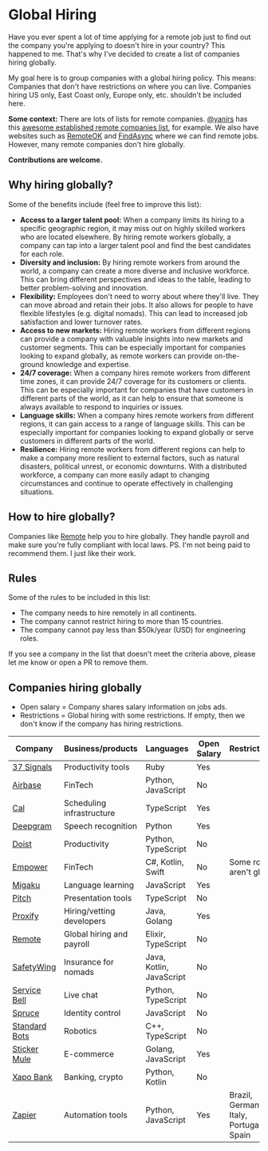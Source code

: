 # Global Hiring

Have you ever spent a lot of time applying for a remote job just to find out the company you're applying to doesn't hire in your country?
This happened to me. That's why I've decided to create a list of companies hiring globally.

My goal here is to group companies with a global hiring policy. This means: Companies that don't have restrictions on where you can live.
Companies hiring US only, East Coast only, Europe only, etc. shouldn't be included here.

**Some context:** There are lots of lists for remote companies. [@yanirs](https://github.com/yanirs) has this [awesome established remote companies list](https://github.com/yanirs/established-remote), for example. We also have websites such as [RemoteOK](https://remoteok.com/) and [FindAsync](https://www.findasync.com/) where we can find remote jobs. However, many remote companies don't hire globally.

**Contributions are welcome.**

## Why hiring globally?

Some of the benefits include (feel free to improve this list):

- **Access to a larger talent pool:** When a company limits its hiring to a specific geographic region, it may miss out on highly skilled workers who are located elsewhere. By hiring remote workers globally, a company can tap into a larger talent pool and find the best candidates for each role.
- **Diversity and inclusion:** By hiring remote workers from around the world, a company can create a more diverse and inclusive workforce. This can bring different perspectives and ideas to the table, leading to better problem-solving and innovation.
- **Flexibility:** Employees don't need to worry about where they'll live. They can move abroad and retain their jobs. It also allows for people to have flexible lifestyles (e.g. digital nomads). This can lead to increased job satisfaction and lower turnover rates.
- **Access to new markets:** Hiring remote workers from different regions can provide a company with valuable insights into new markets and customer segments. This can be especially important for companies looking to expand globally, as remote workers can provide on-the-ground knowledge and expertise.
- **24/7 coverage:** When a company hires remote workers from different time zones, it can provide 24/7 coverage for its customers or clients. This can be especially important for companies that have customers in different parts of the world, as it can help to ensure that someone is always available to respond to inquiries or issues.
- **Language skills:** When a company hires remote workers from different regions, it can gain access to a range of language skills. This can be especially important for companies looking to expand globally or serve customers in different parts of the world.
- **Resilience:** Hiring remote workers from different regions can help to make a company more resilient to external factors, such as natural disasters, political unrest, or economic downturns. With a distributed workforce, a company can more easily adapt to changing circumstances and continue to operate effectively in challenging situations.

## How to hire globally?

Companies like [Remote](https://remote.com/) help you to hire globally. They handle payroll and make sure you're fully compliant with local laws.
PS. I'm not being paid to recommend them. I just like their work.

## Rules

Some of the rules to be included in this list:

- The company needs to hire remotely in all continents.
- The company cannot restrict hiring to more than 15 countries.
- The company cannot pay less than $50k/year (USD) for engineering roles.

If you see a company in the list that doesn't meet the criteria above, please let me know or open a PR to remove them.

## Companies hiring globally

- Open salary = Company shares salary information on jobs ads.
- Restrictions = Global hiring with some restrictions. If empty, then we don't know if the company has hiring restrictions.

| Company                                      | Business/products         | Languages                | Open Salary | Restrictions                            |
| -------------------------------------------- | ------------------------- | ------------------------ | ----------- | --------------------------------------- |
| [37 Signals](https://37signals.com/)         | Productivity tools        | Ruby                     | Yes         |                                         |
| [Airbase](https://www.airbase.com/)          | FinTech                   | Python, JavaScript       | No          |                                         |
| [Cal](https://cal.com)                       | Scheduling infrastructure | TypeScript               | Yes         |                                         |
| [Deepgram](https://deepgram.com/)            | Speech recognition        | Python                   | Yes         |                                         |
| [Doist](https://doist.com/)                  | Productivity              | Python, TypeScript       | No          |                                         |
| [Empower](https://empower.me/)               | FinTech                   | C#, Kotlin, Swift        | No          | Some roles aren't global                |
| [Migaku](https://www.migaku.io/)             | Language learning         | JavaScript               | Yes         |                                         |
| [Pitch](https://pitch.com/)                  | Presentation tools        | TypeScript               | No          |                                         |
| [Proxify](https://proxify.io/)               | Hiring/vetting developers | Java, Golang             | Yes         |                                         |
| [Remote](https://remote.com/)                | Global hiring and payroll | Elixir, TypeScript       | No          |                                         |
| [SafetyWing](https://safetywing.com/)        | Insurance for nomads      | Java, Kotlin, JavaScript | No          |                                         |
| [Service Bell](https://www.servicebell.com/) | Live chat                 | Python, TypeScript       | No          |                                         |
| [Spruce](https://www.spruceid.com/)          | Identity control          | JavaScript               | No          |                                         |
| [Standard Bots](https://standardbots.com/)   | Robotics                  | C++, TypeScript          | No          |                                         |
| [Sticker Mule](https://www.stickermule.com/) | E-commerce                | Golang, JavaScript       | Yes         |                                         |
| [Xapo Bank](https://www.xapo.com/)           | Banking, crypto           | Python, Kotlin           | No          |                                         |
| [Zapier](https://zapier.com/)                | Automation tools          | Python, JavaScript       | Yes         | Brazil, Germany, Italy, Portugal, Spain |
